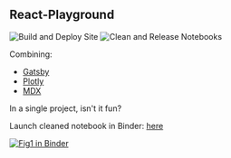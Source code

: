 ## React-Playground

![Build and Deploy Site](https://github.com/imrehg/react-playground/workflows/Build%20and%20Deploy%20Site/badge.svg)
![Clean and Release Notebooks](https://github.com/imrehg/react-playground/workflows/Clean%20and%20Release%20Notebooks/badge.svg)

Combining:

- [Gatsby](https://www.gatsbyjs.org/)
- [Plotly](https://plotly.com/)
- [MDX](https://mdxjs.com/)

In a single project, isn't it fun?

Launch cleaned notebook in Binder: [here](https://mybinder.org/v2/gh/imrehg/react-playground/master?filepath=demo%2Ffig1-clean.ipynb)

[![Fig1 in Binder](https://mybinder.org/badge_logo.svg)](https://mybinder.org/v2/gh/imrehg/react-playground/master?filepath=demo%2Ffig1-clean.ipynb)
